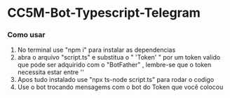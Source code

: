# CC5M-Bot-Typescript-Telegram

### Como usar

1. No terminal use "npm i" para instalar as dependencias
2. abra o arquivo "script.ts" e substitua o " 'Token' " por um token valido que pode ser adquirido com o "BotFather" , lembre-se que o token necessita estar entre ''
3. Apos tudo instalado use "npx ts-node script.ts" para rodar o codigo
4. Use o bot trocando mensagems com o bot do Token que você colocou
